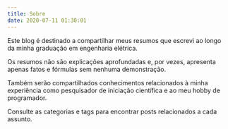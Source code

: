 ```yaml
---
title: Sobre
date: 2020-07-11 01:30:01
---
```


Este blog é destinado a compartilhar meus resumos que escrevi ao longo da minha graduação em engenharia elétrica.

Os resumos não são explicações aprofundadas e, por vezes, apresenta apenas fatos e fórmulas sem nenhuma demonstração.

Também serão compartilhados conhecimentos relacionados à minha experiência como pesquisador de iniciação científica e ao meu hobby de programador.

Consulte as categorias e tags para encontrar posts relacionados a cada assunto.
